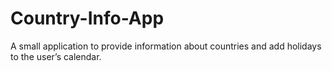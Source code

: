# Country-Info-App
A small application to provide information about countries and add holidays to the user’s calendar. 
